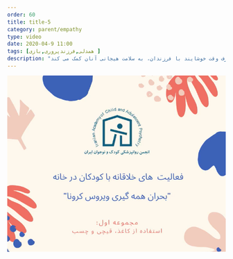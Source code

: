 ```yaml
---
order: 60
title: title-5
category: parent/empathy
type: video
date: 2020-04-9 11:00
tags: [همدلی,فرزندپروری,بازی ]
description: "صرف وقت خوشایند با فرزندان، به سلامت هیجانی آنان کمک می کند"
---
```


[![](../../static/images/creativity-with-children-one-cover.png)](../../static/videos/creativity-with-children-one.mp4)
